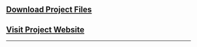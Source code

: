 ## <a href="https://github.com/HypertextAssassin0273/ModernSnakesAndLadders-PF_Project/archive/v1.0.zip">Download Project Files</a>

## <a href="https://hypertextassassin0273.github.io/ModernSnakesAndLadders-PF_Project/">Visit Project Website</a>
---
